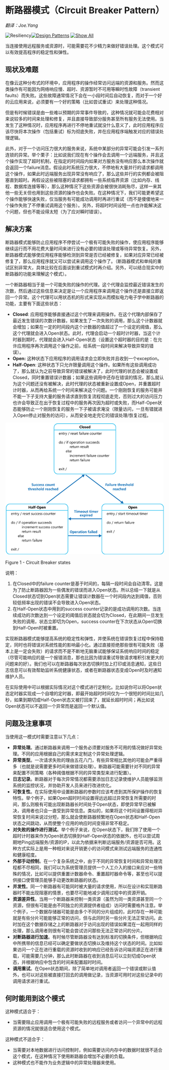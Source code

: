 # 断路器模式（Circuit Breaker Pattern）

*翻译：Joe.Yang*

![Resiliency](https://i-msdn.sec.s-msft.com/dynimg/IC709487.png)[![Design Patterns](https://i-msdn.sec.s-msft.com/dynimg/IC709485.png)](https://msdn.microsoft.com/en-us/library/dn600223.aspx)  [![Show All](https://i-msdn.sec.s-msft.com/dynimg/IC709871.png)](../)

当连接使用远程服务或资源时，可能需要花不少精力来做好错误处理。这个模式可以有效提高程序的稳定性和弹性。

## 现状及难题

在像云这种分布式的环境中，应用程序的操作经常访问远端的资源和服务。然而这类操作有可能因为网络响应慢、超时、资源暂时不可用等瞬时性故障（transient faults）而失败。这些故障通常情况下会在一小段时间后自动恢复，而对于一个好的云应用来说，必须要有一个好的策略（比如尝试重试）来处理这种情况。
    
但是有时候错误是由一些难以预期的异常事件导致的，这种情况就可能会花费相对来说较多的时间来处理和修复，并且直接导致部分服务甚至所有服务无法使用。当发生了这种情况时，应用程序再进行不停地重试就没什么意义了，此时应用程序应该尽快将本次操作（包括重试）标为彻底失败，并在应用程序端触发对应的错误处理逻辑。

此外，对于一个访问压力很大的服务来说，系统中某部分的异常可能会引发一系列连锁的异常。举个栗子：比如说我们现在有个操作会去调用一个远端服务，并且这个操作实现了超时机制，在指定的时间段内如果对方服务没有响应那么本次操作就会返回一个failure消息。假设此时系统压力很大，不停地有大量并行的请求都调用这个操作，如果此时远端服务出现异常没有响应了，那么这些并行的实例都会被阻塞直到超时。再假设这些被阻塞的请求都拥有一些系统临界资源（比如内存、线程、数据库连接等等），那么这种情况下这些资源会被很快消耗殆尽，这样一来其他一些无关但也用到这些资源的操作也会失败。在这种情况下，我们可能更希望这个操作能够快速失败，仅当服务有可能成功调用时再进行重试（而不是傻傻地来一个操作失败了不停重试调用这个服务）。另外，将超时时间设短一点也许能解决这个问题，但也不能设得太短（为了应对瞬时错误）。

## 解决方案

断路器模式能够防止应用程序不停尝试一个极有可能失败的操作，使应用程序能够继续运行而不用花费大量时间来进行没有必要的错误处理或等待异常恢复。另外，断路器模式能够使应用程序能够检测到异常是否已经被修复，如果对应异常已经被修复了，那么应用程序就又可以尝试来调用这个操作了。（断路器模式和单纯的重试区别非常大，具体比较在后面谈到重试模式时再介绍。另外，可以结合现实中的断路器的功能来理解这个模式）。

一个断路器相当于是一个可能失败的操作的代理。这个代理会监控最近错误发生的次数，然后通过这些信息来决定是让一个应用程序来调用这个操作还是直接立即返回一个异常。这个代理可以用状态机的形式来实现从而模拟电力电子学中断路器的功能，主要有下面这些状态：

*	**Closed**: 应用程序能够直接通过这个代理来调用操作。在这个代理内部保存了最近发生错误的次数计数器，如果发生了一次失败的调用，那么这个计数器就会增加；如果在一定的时间段内这个计数器的值超过了一个设定的阈值，那么这个代理就会进入Open状态。此时，代理会启动一个超时计时器，当这个计时器到期时，代理就会进入Half-Open状态（设置这个超时器的目的是：在允许应用程序再次调用这个操作之前，给系统一段时间来解决导致异常的错误）。
*	**Open:** 这种状态下应用程序的调用请求会立即失败并且收到一个exception。
*	**Half-Open**: 这种状态下只允许限量调用这个操作。如果所有这些调用成功了，那么就认为之前导致异常的错误被解决了，此时代理的状态会被设置成Closed，同时重置错误计数器；如果这些调用中还存在错误的情况，那么就认为这个问题还没有被解决，此时代理的状态被重新设置成Open，并重置超时计时器，从而再给系统一个时间来解决这个问题。一个刚刚恢复的服务可能并不能一下子支持大量的服务请求直到恢复流程彻底走完，否则过大的访问压力也许会导致正在出于恢复过程中的服务再次因为超时或失败，而Half-Open状态能够防止一个刚刚恢复的服务一下子被请求淹没（限量访问，一旦有错就进入Open停止对服务的访问），从而安全地走完它的错误处理/恢复过程。

![Figure 1 - Circuit Breaker states](../files/en/2_Figure_1.png)

Figure 1 - Circuit Breaker states

说明：

1.	在Closed中的failure counter是基于时间的，每隔一段时间会自动清零。这是为了防止断路器因为一些偶发的错误而进入Open状态。所以总结一下就是从Closed状态切到Open状态需要让错误计数器在一个时间段内达到阈值，否则较低频率出现的错误不会导致进入Open状态。
2.	在Half-Open状态中用到的success counter记录的是成功调用的次数。当连续成功的次数达到一个设定的阈值后状态就会切为Closed，在此期间一旦发生失败的调用，状态立即切为Open，success counter在下次状态从Open切换到Half-Open时被重置。

实现断路器模式能够提高系统的稳定性和弹性，并使系统在错误恢复过程中保持稳定，同时也将错误对系统性能的影响最小化。通过直接拒绝那些很有可能失败（基本上是一定会失败）的请求而不是不断地无脑重试能够保证系统响应时间的稳定（尽管可能响应的是一个报错消息，那也比因为错误重试导致请求堆积引发更大的问题来的好）。我们也可以在断路器每次状态切换时加上打印或消息通知，这些日志信息可以有效帮助监听系统健康状态，或者在断路器状态变成Open时及时通知维护人员。

在实际使用中可以根据实际情况对这个模式进行定制化。比如说你可以将Open状态定时器实现成一个自增的定时器，即最开始超时时间仅为一个很短的时间比如几秒，如果到期切成Half-Open状态又被打回来了，就延长超时时间；再比如说Open状态可以不返回一个异常而是返回一个默认值。

## 问题及注意事项

当使用这一模式时需要注意以下几点：

*	**异常处理**。通过断路器来调用一个服务必须要对服务不可用的情况做好异常处理。不同的应用根据自己的需求来定制这个异常处理逻辑。
*	**异常类型**。一次请求失败的理由五花八门，有些异常相比其他的可能会严重得多（也就是说需要更多时间来做错误处理）。断路器可能需要针对不同的异常来配置不同策略（各种阈值根据不同的异常类型来进行配置）。
*	**日志记录**。断路器对于每次异常情况都需要添加日志记录使维护人员能够监测系统的监控状况，并协助开发人员来进行改进优化。
*	**可恢复性**。在实际使用中设置断路器的参数时应该考虑到其所保护操作的恢复特性。举个例子，如果Open超时时间设置得远远超过异常恢复所需要的时间，那么则极有可能出现断路器长时间处于Open状态，即使异常早已被解决，调用者也只会一直受到异常信息。类似的，如果将这个时间设置得相对异常恢复时间来说过分短，那么就会使断路器频繁地在Open状态和Half-Open状态之间跳动，从而使整个应用的响应时间变得非常不稳定。
*	**对失败的操作进行测试**。举个例子来说，在Open状态下，我们除了使用一个超时计时器来作为Open状态切换到Half-Open状态的依据外，也可以尝试周期地Ping远端服务/资源的IP，以此为依据来判断远端服务/资源是否可用。这种方式实际上是用一种相对来说开销更小的访问模式来测试远端服务的连通性和健康程度。
*	**外部手动控制**。在一个复杂系统之中，由于不同的异常恢复时间和异常处理流程都不尽相同，我们可以为系统管理员提供一个人工介入的接口来应对一些特殊的情况，比如可以提供重置计数器命令、重置超时器命令等，甚至也可以提供接口使管理员能够手动更改断路器的状态。
*	**并发性**。同一个断路器有可能同时被大量的请求使用，所以在设计和实现断路器时不能出现阻塞的情景，也要尽可能地减少调用过程中的资源开销。
*	**资源差异性**。当用一个断路器来控制一类资源（虽然为同一类资源甚至同一个资源，但很有可能是由不同独立的资源提供者组成）访问时需要格外注意。举个例子，一个数据存储器可能是由多个不同的分片组成的，此时存在一种可能就是有些分片可能能够正常的访问，但与此同时另一些分片无法正常访问。此时加在这个数据存储之上的断路器对于访问出现的错误如果混在一起用同样的处理，那么调用者则很有可能会尝试访问那些无法正常访问的分片。
*	**对断路器进行加速**。有时候尽管断路器没有达到标准的切换条件，但根据响应中所携带的信息已经可以确定要做状态切换以及维持这个状态的时间。比如如果访问一个正在进行重载的资源时收到的响应已经告诉访问端资源正在进行重载，可能需要几分钟，那么此时断路器在收到消息后可以立刻切成Open状态，并根据响应中包含的时间来配置超时时间。
*	**调用重试**。在Open状态期间，除了简单地对调用者返回一个错误或默认值外，也可以对这些被直接打回去的调用做记录，当资源可用时对这些记录中的调用请求进行重试。

## 何时能用到这个模式
这种模式适合于：

*	当需要阻止应用调用一个极有可能失败的远程服务或者访问一个异常中的远程资源的情况就很适合使用这个模式。

这种模式不适合于：

*	当需要对本地数据进行访问控制时，例如需要访问内存中的数据时就很不适合这个模式，在这种情况下使用断路器会增加不必要的负载。
*	这种模式也不能作为业务逻辑中的异常处理器来使用。

